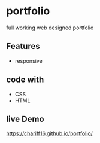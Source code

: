 # portfolio
full working web designed portfolio 
## Features
- responsive
## code with 
- CSS
- HTML
## live Demo
https://chariff16.github.io/portfolio/
